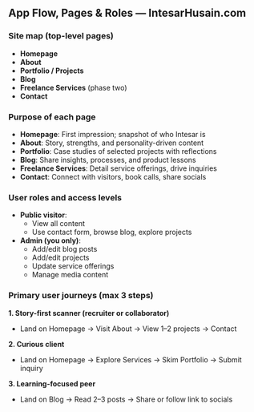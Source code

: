 ## App Flow, Pages & Roles — IntesarHusain.com

### Site map (top-level pages)
- **Homepage**
- **About**
- **Portfolio / Projects**
- **Blog**
- **Freelance Services** (phase two)
- **Contact**

### Purpose of each page
- **Homepage**: First impression; snapshot of who Intesar is
- **About**: Story, strengths, and personality-driven content
- **Portfolio**: Case studies of selected projects with reflections
- **Blog**: Share insights, processes, and product lessons
- **Freelance Services**: Detail service offerings, drive inquiries
- **Contact**: Connect with visitors, book calls, share socials

### User roles and access levels
- **Public visitor**:
  - View all content
  - Use contact form, browse blog, explore projects
- **Admin (you only)**:
  - Add/edit blog posts
  - Add/edit projects
  - Update service offerings
  - Manage media content

### Primary user journeys (max 3 steps)

**1. Story-first scanner (recruiter or collaborator)**
- Land on Homepage → Visit About → View 1–2 projects → Contact

**2. Curious client**
- Land on Homepage → Explore Services → Skim Portfolio → Submit inquiry

**3. Learning-focused peer**
- Land on Blog → Read 2–3 posts → Share or follow link to socials

